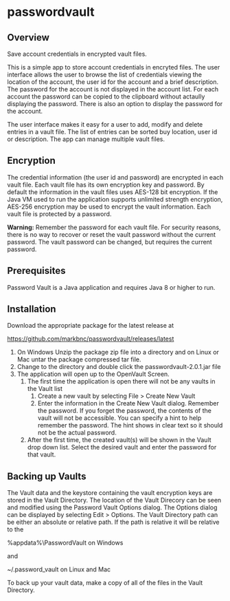 # passwordvault
## Overview
Save account credentials in encrypted vault files.

This is a simple app to store account credentials in encryted files.  The user interface allows the user to browse the list of credentials viewing the location of the account, the user id for the account and a brief description.  The password for the account is not displayed in the account list.  For each account the password can be copied to the clipboard without actaully displaying the password.  There is also an option to display the password for the account.

The user interface makes it easy for a user to add, modify and delete entries in a vault file.  The list of entries can be sorted buy location, user id or description.  The app can manage multiple vault files.  

## Encryption
The credential information (the user id and password) are encrypted in each vault file.  Each vault file has its own encryption key and password.  By default the information in the vault files uses AES-128 bit encryption.  If the Java VM used to run the application supports
unlimited strength encryption, AES-256 encryption may be used to encrypt the vault information.  Each vault file is protected by a password.  

**Warning:** Remember the password for each vault file.  For security reasons, there is no way to recover or reset the vault password without the current password.  The vault password can be changed, but requires the current password. 

## Prerequisites

Password Vault is a Java application and requires Java 8 or higher to run.  

## Installation

Download the appropriate package for the latest release at

https://github.com/markbnc/passwordvault/releases/latest

1. On Windows Unzip the package zip file into a directory and on Linux or Mac untar the package compressed tar file.
1. Change to the directory and double click the passwordvault-2.0.1.jar file
1. The application will open up to the OpenVault Screen.  
   1. The first time the application is open there will not be any vaults in the Vault list
      1. Create a new vault by selecting File > Create New Vault
      1. Enter the information in the Create New Vault dialog.  Remember the password.  If you forget the password, the contents of the vault will not be accessible.  You can specify a hint to help remember the password.  The hint shows in clear text so it should not be the actual password.
   1. After the first time, the created vault(s) will be shown in the Vault drop down list.  Select the desired vault and enter the password for that vault.
   
## Backing up Vaults

The Vault data and the keystore containing the vault encryption keys are stored in the Vault Directory.  The location of the Vault Direcory can be seen and modified using the Password Vault Options dialog.  The Options dialog can be displayed by selecting Edit > Options.  The Vault Directory path can be either an absolute or relative path.  If the path is relative it will be relative to the

%appdata%\PasswordVault   on Windows

and 

~/.password_vault         on Linux and Mac

To back up your vault data, make a copy of all of the files in the Vault Directory.

